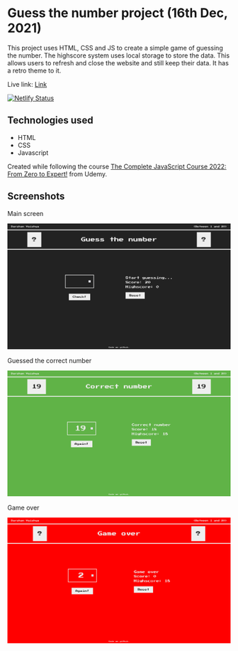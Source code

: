# Guess the number project (16th Dec, 2021)

This project uses HTML, CSS and JS to create a simple game of guessing the number. The highscore system uses local storage to store the data. This allows users to refresh and close the website and still keep their data. It has a retro theme to it.

Live link: [Link](https://gtn.darshanvaishya.xyz/)

[![Netlify Status](https://api.netlify.com/api/v1/badges/73e16627-8917-4358-b7ac-d666cdd1f5ff/deploy-status)](https://app.netlify.com/sites/jolly-ardinghelli-33ad9b/deploys)

## Technologies used

- HTML
- CSS
- Javascript

Created while following the course [The Complete JavaScript Course 2022: From Zero to Expert!](https://www.udemy.com/course/the-complete-javascript-course/) from Udemy.

## Screenshots

Main screen

![Main screen](./img/main.png)

Guessed the correct number

![Correct number](./img/victory.png)

Game over

![Game over](./img/game_over.png)
